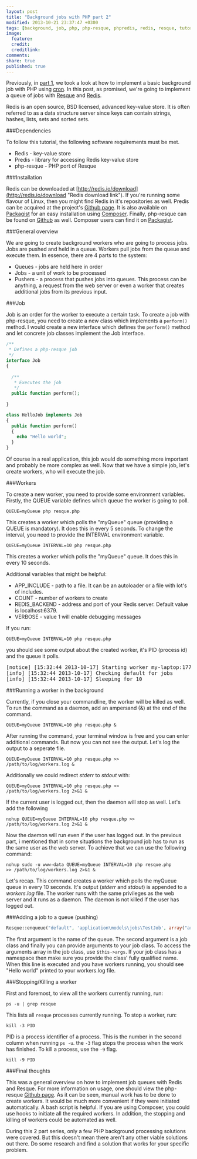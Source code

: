 ```yaml
---
layout: post
title: "Background jobs with PHP part 2"
modified: 2013-10-21 23:37:47 +0300
tags: [background, job, php, php-resque, phpredis, redis, resque, tutorial]
image:
  feature: 
  credit: 
  creditlink: 
comments: 
share: true
published: true
---
```


Previously, in [part 1]({{site.url}}/background-jobs-with-php-part-1 "Part 1"), we took a look at how to implement a basic background job with PHP using [cron](http://en.wikipedia.org/wiki/Cron "Cron Wikipedia page"). In this post, as promised, we're going to implement a queue of jobs with [Resque](https://github.com/resque/resque "Resque Github page") and [Redis](http://redis.io/ "Redis homepage").

Redis is an open source, BSD licensed, advanced key-value store. It is often referred to as a data structure server since keys can contain strings, hashes, lists, sets and sorted sets.

###Dependencies

To follow this tutorial, the following software requirements must be met.

* Redis - key-value store
* Predis - library for accessing Redis key-value store
* php-resque - PHP port of Resque

###Installation

Redis can be downloaded at [http://redis.io/download](http://redis.io/download "Redis download link"). If you're running some flavour of Linux, then you might find Redis in it's repositories as well. Predis can be acquired at the project's [Github page](https://github.com/nrk/predis "Predis Github page"). It is also available on [Packagist](https://packagist.org/packages/predis/predis "Predis packagist page") for an easy installation using [Composer](http://getcomposer.org/ "Composer homepage"). Finally, php-resque can be found on [Github](https://github.com/chrisboulton/php-resque "php-resque Github page") as well. Composer users can find it on [Packagist](https://packagist.org/packages/chrisboulton/php-resque "php-resque on Packagist").

###General overview

We are going to create background workers who are going to process jobs. Jobs are pushed and held in a queue. Workers pull jobs from the queue and execute them. In essence, there are 4 parts to the system:

* Queues - jobs are held here in order
* Jobs - a unit of work to be processed
* Pushers - a process that  pushes  jobs into queues. This process can be anything, a request from the web server or even a worker that creates additional jobs from its previous input.

###Job

Job is an order for the worker to execute a certain task. To create a job with php-resque, you need to create a new class which implements a `perform()`  method. I would create a new interface which defines the `perform()` method and let concrete job classes implement the Job interface.

~~~ php
/**
 * Defines a php-resque job
 */
interface Job
{
 
  /**
   * Executes the job
   */
  public function perform();
 
}
~~~ 

~~~php
class HelloJob implements Job
{
  public function perform()
  {
    echo "Hello world";
  }
}
~~~

Of course in a real application, this job would do something more important and probably be more complex as well. Now that we have a simple job, let's create workers, who will execute the job.

###Workers

To create a new worker, you need to provide some environment variables. Firstly, the QUEUE variable defines which queue the worker is going to poll.

~~~
QUEUE=myQueue php resque.php
~~~

This creates a worker which polls the "myQueue" queue (providing a QUEUE is mandatory). It does this in every 5 seconds. To change the interval, you need to provide the INTERVAL environment variable.

~~~
QUEUE=myQueue INTERVAL=10 php resque.php
~~~

This creates a worker which polls the "myQueue" queue. It does this in every 10 seconds.

Additional variables that might be helpful:

* APP_INCLUDE - path to a file. It can be an autoloader or a file with lot's of includes.
* COUNT - number of workers to create
* REDIS_BACKEND - address and port of your Redis server. Default value is localhost:6379.
* VERBOSE - value 1 will enable debugging messages

If you run:

~~~
QUEUE=myQueue INTERVAL=10 php resque.php
~~~

you should see some output about the created worker, it's PID (process id) and the queue it polls.

<pre>
[notice] [15:32:44 2013-10-17] Starting worker my-laptop:17720:myQueue
[info] [15:32:44 2013-10-17] Checking default for jobs
[info] [15:32:44 2013-10-17] Sleeping for 10
</pre>

###Running a worker in the background

Currently, if you close your commandline, the worker will be killed as well. To run the command  as a daemon, add an ampersand (&) at the end of the command.

<code>QUEUE=myQueue INTERVAL=10 php resque.php &</code>

After running the command, your terminal window is free and you can enter additional commands. But now you can not see the output. Let's log the output to a seperate file.

<code>QUEUE=myQueue INTERVAL=10 php resque.php >> /path/to/log/workers.log &</code>

Additionally we could redirect *stderr* to *stdout* with:

<code>QUEUE=myQueue INTERVAL=10 php resque.php >> /path/to/log/workers.log 2>&1 &</code>

If the current user is logged out, then the daemon will stop as well. Let's add the following

<code>nohup QUEUE=myQueue INTERVAL=10 php resque.php >> /path/to/log/workers.log 2>&1 &</code>

Now the daemon will run even if the user has logged out. In the previous part, i mentioned that in some situations the background job has to run as the same user as the web server. To achieve that we can use the following command:

<code>nohup sudo -u www-data QUEUE=myQueue INTERVAL=10 php resque.php >> /path/to/log/workers.log 2>&1 &</code> 

Let's recap. This command creates a worker which polls the myQueue queue in every 10 seconds. It's output (*stderr* and *stdout*) is appended to a *workers.log* file. The worker runs with the same privileges as the web server and it runs as a daemon. The daemon is not killed if the user has logged out.

###Adding a job to a queue (pushing)

~~~ php
Resque::enqueue("default", 'application\models\jobs\TestJob', array("arg1" => "myArg1");
~~~

The first argument is the name of the queue. The second argument is a job class and finally you can provide arguments to your job class. To access the arguments array in the job class, use `$this->args`. If your job class has a namespace then make sure you provide the class' fully qualified name. When this line is executed and you have workers running, you should see "Hello world" printed to your workers.log file.

###Stopping/Killing a worker

First and foremost, to view all the workers currently running, run:

<code>ps -u | grep resque</code>

This lists all `resque` processes currently running. To stop a worker, run:

<code>kill -3 PID</code>

PID is a process identifier of a process. This is the number in the second column when running `ps -u`. the `-3` flag stops the process when the work has finished. To kill a process, use the `-9` flag.

<code>kill -9 PID</code>

###Final thoughts

This was a general overview on how to implement job queues with Redis and Resque. For more information on usage, one should view the php-resque [Github page](https://github.com/chrisboulton/php-resque "php-resque Github page"). As it can be seen, manual work has to be done to create workers. It would be much more convenient if they were initiated automatically. A bash script is helpful. If you are using Composer, you could use hooks to initiate all the required workers. In addition, the stopping and killing of workers could be automated as well.

During this 2 part series, only a few PHP background processing solutions were covered. But this doesn't mean there aren't any other viable solutions out there. Do some research and find a solution that works for your specific problem.